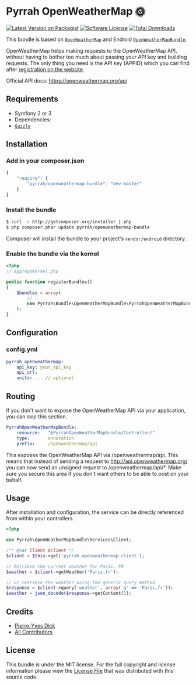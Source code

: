 Pyrrah OpenWeatherMap 🌞
========================

[![Latest Version on Packagist][ico-version]][link-packagist]
[![Software License][ico-license]](LICENSE)
[![Total Downloads][ico-downloads]][link-downloads]

This bundle is based on [`OpenWeatherMap`](https://github.com/endroid/OpenWeatherMap) and Endroid [`OpenWeatherMapBundle`](https://github.com/endroid/OpenWeatherMapBundle).

OpenWeatherMap helps making requests to the OpenWeatherMap API, without having to bother too much about passing your API
key and building requests. The only thing you need is the API key (APPID) which you can find after [registration on the
website](https://home.openweathermap.org/users/sign_up).

Official API docs: https://openweathermap.org/api


## Requirements

* Symfony 2 or 3
* Dependencies:
 * [`Guzzle`](https://github.com/guzzle/guzzle/)

## Installation

### Add in your composer.json

```js
{
    "require": {
        "pyrrah/openweathermap-bundle": "dev-master"
    }
}
```

### Install the bundle

``` bash
$ curl -s http://getcomposer.org/installer | php
$ php composer.phar update pyrrah/openweathermap-bundle
```

Composer will install the bundle to your project's `vendor/endroid` directory.

### Enable the bundle via the kernel

``` php
<?php
// app/AppKernel.php

public function registerBundles()
{
    $bundles = array(
        // ...
        new Pyrrah\Bundle\OpenWeatherMapBundle\PyrrahOpenWeatherMapBundle(),
    );
}
```

## Configuration

### config.yml

```yaml
pyrrah_openweathermap:
    api_key: your_api_key
    api_url:
    units: ... // optional
```

## Routing

If you don't want to expose the OpenWeatherMap API via your application, you can skip this section.

``` yml
PyrrahOpenWeatherMapBundle:
    resource:	"@PyrrahOpenWeatherMapBundle/Controller/"
    type:		annotation
    prefix:		/openweathermap/api
```

This exposes the OpenWeatherMap API via <yourdomain>/openweathermap/api. This means that instead of sending a request to
http://api.openweathermap.org/ you can now send an unsigned request to <yourdomain>/openweathermap/api/*. Make sure you
secure this area if you don't want others to be able to post on your behalf.

## Usage

After installation and configuration, the service can be directly referenced from within your controllers.

```php
<?php

use Pyrrah\OpenWeatherMapBundle\Services\Client;

/** @var Client $client */
$client = $this->get('pyrrah.openweathermap.client');

// Retrieve the current weather for Paris, FR
$weather = $client->getWeather('Paris,fr');

// Or retrieve the weather using the generic query method
$response = $client->query('weather', array('q' => 'Paris,fr'));
$weather = json_decode($response->getContent());

```

## Credits

- [Pierre-Yves Dick][link-author]
- [All Contributors][link-contributors]

## License

This bundle is under the MIT license. For the full copyright and license
information please view the [License File](LICENSE) that was distributed with this source code.

[ico-version]: https://img.shields.io/packagist/v/pyrrah/openweathermap-bundle.svg?style=flat-square
[ico-license]: https://img.shields.io/badge/license-MIT-brightgreen.svg?style=flat-square
[ico-downloads]: https://img.shields.io/packagist/dt/pyrrah/openweathermap-bundle.svg?style=flat-square

[link-packagist]: https://packagist.org/packages/pyrrah/openweathermap-bundle
[link-downloads]: https://packagist.org/packages/pyrrah/openweathermap-bundle
[link-author]: https://github.com/Pyrrah
[link-contributors]: ../../contributors